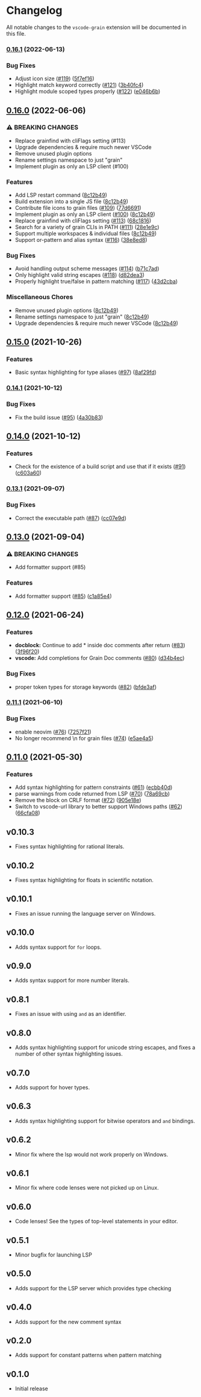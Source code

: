 # Changelog
All notable changes to the `vscode-grain` extension will be documented in this file.

### [0.16.1](https://www.github.com/grain-lang/grain-language-server/compare/vscode-grain-v0.16.0...vscode-grain-v0.16.1) (2022-06-13)


### Bug Fixes

* Adjust icon size ([#119](https://www.github.com/grain-lang/grain-language-server/issues/119)) ([5f7ef16](https://www.github.com/grain-lang/grain-language-server/commit/5f7ef16f32e1b2dc3cd51efa247d5257a2cd47db))
* Highlight match keyword correctly ([#121](https://www.github.com/grain-lang/grain-language-server/issues/121)) ([3b40fc4](https://www.github.com/grain-lang/grain-language-server/commit/3b40fc417d6a28230eeeaf32757fb6c6c7740466))
* Highlight module scoped types properly ([#122](https://www.github.com/grain-lang/grain-language-server/issues/122)) ([e046b6b](https://www.github.com/grain-lang/grain-language-server/commit/e046b6bd999274d85258c020eca7d7614939be90))

## [0.16.0](https://www.github.com/grain-lang/grain-language-server/compare/vscode-grain-v0.15.0...vscode-grain-v0.16.0) (2022-06-06)


### ⚠ BREAKING CHANGES

* Replace grainfind with cliFlags setting (#113)
* Upgrade dependencies & require much newer VSCode
* Remove unused plugin options
* Rename settings namespace to just "grain"
* Implement plugin as only an LSP client (#100)

### Features

* Add LSP restart command ([8c12b49](https://www.github.com/grain-lang/grain-language-server/commit/8c12b494641fddad4b2488b53febbc312802390c))
* Build extension into a single JS file ([8c12b49](https://www.github.com/grain-lang/grain-language-server/commit/8c12b494641fddad4b2488b53febbc312802390c))
* Contribute file icons to grain files ([#109](https://www.github.com/grain-lang/grain-language-server/issues/109)) ([77d6691](https://www.github.com/grain-lang/grain-language-server/commit/77d66911ee81e2617da0caa7b64cd1fc2e78d190))
* Implement plugin as only an LSP client ([#100](https://www.github.com/grain-lang/grain-language-server/issues/100)) ([8c12b49](https://www.github.com/grain-lang/grain-language-server/commit/8c12b494641fddad4b2488b53febbc312802390c))
* Replace grainfind with cliFlags setting ([#113](https://www.github.com/grain-lang/grain-language-server/issues/113)) ([68c1816](https://www.github.com/grain-lang/grain-language-server/commit/68c1816f9169f7fc250c97e5da2bffe1d3e3f49d))
* Search for a variety of grain CLIs in PATH ([#111](https://www.github.com/grain-lang/grain-language-server/issues/111)) ([28e1e9c](https://www.github.com/grain-lang/grain-language-server/commit/28e1e9c5ec62f662feedadc94d8d72e3f55709c8))
* Support multiple workspaces & individual files ([8c12b49](https://www.github.com/grain-lang/grain-language-server/commit/8c12b494641fddad4b2488b53febbc312802390c))
* Support or-pattern and alias syntax ([#116](https://www.github.com/grain-lang/grain-language-server/issues/116)) ([38e8ed8](https://www.github.com/grain-lang/grain-language-server/commit/38e8ed8698d943e5eb9618efc5a99628e53f4d44))


### Bug Fixes

* Avoid handling output scheme messages ([#114](https://www.github.com/grain-lang/grain-language-server/issues/114)) ([b71c7ad](https://www.github.com/grain-lang/grain-language-server/commit/b71c7ada6246d639885755f6413df67fef768441))
* Only highlight valid string escapes ([#118](https://www.github.com/grain-lang/grain-language-server/issues/118)) ([d82dea3](https://www.github.com/grain-lang/grain-language-server/commit/d82dea382865f939711567805333c4721ac728fc))
* Properly highlight true/false in pattern matching ([#117](https://www.github.com/grain-lang/grain-language-server/issues/117)) ([43d2cba](https://www.github.com/grain-lang/grain-language-server/commit/43d2cba033c3396fb86cb47fa5e55b8aa5fae268))


### Miscellaneous Chores

* Remove unused plugin options ([8c12b49](https://www.github.com/grain-lang/grain-language-server/commit/8c12b494641fddad4b2488b53febbc312802390c))
* Rename settings namespace to just "grain" ([8c12b49](https://www.github.com/grain-lang/grain-language-server/commit/8c12b494641fddad4b2488b53febbc312802390c))
* Upgrade dependencies & require much newer VSCode ([8c12b49](https://www.github.com/grain-lang/grain-language-server/commit/8c12b494641fddad4b2488b53febbc312802390c))

## [0.15.0](https://www.github.com/grain-lang/grain-language-server/compare/vscode-grain-v0.14.1...vscode-grain-v0.15.0) (2021-10-26)


### Features

* Basic syntax highlighting for type aliases ([#97](https://www.github.com/grain-lang/grain-language-server/issues/97)) ([8af29fd](https://www.github.com/grain-lang/grain-language-server/commit/8af29fd2dde6a06c26da41b9065a953e87d99dac))

### [0.14.1](https://www.github.com/grain-lang/grain-language-server/compare/vscode-grain-v0.14.0...vscode-grain-v0.14.1) (2021-10-12)


### Bug Fixes

* Fix the build issue ([#95](https://www.github.com/grain-lang/grain-language-server/issues/95)) ([4a30b83](https://www.github.com/grain-lang/grain-language-server/commit/4a30b831ec5e7e678886154f36c42169abe1e8d3))

## [0.14.0](https://www.github.com/grain-lang/grain-language-server/compare/vscode-grain-v0.13.1...vscode-grain-v0.14.0) (2021-10-12)


### Features

* Check for the existence of a build script and use that if it exists ([#91](https://www.github.com/grain-lang/grain-language-server/issues/91)) ([c603a60](https://www.github.com/grain-lang/grain-language-server/commit/c603a6038ae11653d3076cf8accb0f6e42d8473c))

### [0.13.1](https://www.github.com/grain-lang/grain-language-server/compare/vscode-grain-v0.13.0...vscode-grain-v0.13.1) (2021-09-07)


### Bug Fixes

* Correct the executable path ([#87](https://www.github.com/grain-lang/grain-language-server/issues/87)) ([cc07e9d](https://www.github.com/grain-lang/grain-language-server/commit/cc07e9d69b4b0448cbd61f33ecc59ae2163a1570))

## [0.13.0](https://www.github.com/grain-lang/grain-language-server/compare/vscode-grain-v0.12.0...vscode-grain-v0.13.0) (2021-09-04)


### ⚠ BREAKING CHANGES

* Add formatter support (#85)

### Features

* Add formatter support ([#85](https://www.github.com/grain-lang/grain-language-server/issues/85)) ([c1a85e4](https://www.github.com/grain-lang/grain-language-server/commit/c1a85e457e3ec5dee3c1ed6d113bbd2c0ade17e4))

## [0.12.0](https://www.github.com/grain-lang/grain-language-server/compare/vscode-grain-v0.11.1...vscode-grain-v0.12.0) (2021-06-24)


### Features

* **docblock:** Continue to add * inside doc comments after return ([#83](https://www.github.com/grain-lang/grain-language-server/issues/83)) ([3f96f20](https://www.github.com/grain-lang/grain-language-server/commit/3f96f20cbe258e4a8b02cede9d421e1fffc8ee13))
* **vscode:** Add completions for Grain Doc comments ([#80](https://www.github.com/grain-lang/grain-language-server/issues/80)) ([d34b4ec](https://www.github.com/grain-lang/grain-language-server/commit/d34b4ec89a4dd20a393c09b4d783c8704345c04f))


### Bug Fixes

* proper token types for storage keywords ([#82](https://www.github.com/grain-lang/grain-language-server/issues/82)) ([bfde3af](https://www.github.com/grain-lang/grain-language-server/commit/bfde3af7d62652ee82bb0b0cc39b26ddb2ebf118))

### [0.11.1](https://www.github.com/grain-lang/grain-language-server/compare/vscode-grain-v0.11.0...vscode-grain-v0.11.1) (2021-06-10)


### Bug Fixes

* enable neovim ([#76](https://www.github.com/grain-lang/grain-language-server/issues/76)) ([7257f21](https://www.github.com/grain-lang/grain-language-server/commit/7257f21526bbfbbedc1bf8aeadb07c0025fbe393))
* No longer recommend \n for grain files ([#74](https://www.github.com/grain-lang/grain-language-server/issues/74)) ([e5ae4a5](https://www.github.com/grain-lang/grain-language-server/commit/e5ae4a50d15a5afe5d3a2d40bc6570b55994aecb))

## [0.11.0](https://www.github.com/grain-lang/grain-language-server/compare/vscode-grain-v0.10.3...vscode-grain-v0.11.0) (2021-05-30)


### Features

* Add syntax highlighting for pattern constraints ([#61](https://www.github.com/grain-lang/grain-language-server/issues/61)) ([ecbb40d](https://www.github.com/grain-lang/grain-language-server/commit/ecbb40d4aa7835d418eea173393cea0e615341a1))
* parse warnings from code returned from LSP ([#70](https://www.github.com/grain-lang/grain-language-server/issues/70)) ([78a69cb](https://www.github.com/grain-lang/grain-language-server/commit/78a69cb3625b910cd403ddc436ffcb4ff71913f5))
* Remove the block on CRLF format ([#72](https://www.github.com/grain-lang/grain-language-server/issues/72)) ([905e18e](https://www.github.com/grain-lang/grain-language-server/commit/905e18ea171ec553c45a43d043881bca2ae41423))
* Switch to vscode-url library to better support Windows paths ([#62](https://www.github.com/grain-lang/grain-language-server/issues/62)) ([66cfa08](https://www.github.com/grain-lang/grain-language-server/commit/66cfa08c7cd5da538d19e3dd63cb490490fa3d08))

## v0.10.3
- Fixes syntax highlighting for rational literals.

## v0.10.2
- Fixes syntax highlighting for floats in scientific notation.

## v0.10.1
- Fixes an issue running the language server on Windows.

## v0.10.0
- Adds syntax support for `for` loops.

## v0.9.0
- Adds syntax support for more number literals.

## v0.8.1
- Fixes an issue with using `and` as an identifier.

## v0.8.0
- Adds syntax highlighting support for unicode string escapes, and fixes a number of other syntax highlighting issues.

## v0.7.0
- Adds support for hover types.

## v0.6.3
- Adds syntax highlighting support for bitwise operators and `and` bindings.

## v0.6.2
- Minor fix where the lsp would not work properly on Windows.

## v0.6.1
- Minor fix where code lenses were not picked up on Linux.

## v0.6.0
- Code lenses! See the types of top-level statements in your editor.

## v0.5.1
- Minor bugfix for launching LSP

## v0.5.0
- Adds support for the LSP server which provides type checking

## v0.4.0
- Adds support for the new comment syntax

## v0.2.0
- Adds support for constant patterns when pattern matching

## v0.1.0
- Initial release
